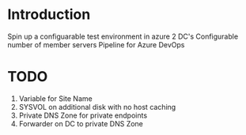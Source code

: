 # Introduction 
Spin up a configuarable test environment in azure
2 DC's
Configurable number of member servers
Pipeline for Azure DevOps

# TODO
1.	Variable for Site Name
2.	SYSVOL on additional disk with no host caching
3.	Private DNS Zone for private endpoints
4.	Forwarder on DC to private DNS Zone
